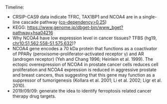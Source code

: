 
Timeline: 

* CRSIP-CAS9 data indicate TFRC, TAX1BP1 and NCOA4 are in a single-line cascade pathway ([co-dependency>0.25](https://depmap.org/portal/gene/NCOA4?tab=overview))
* KEGG: https://www.genome.jp/dbget-bin/www_bget?pathway+hsa04216
* Why NCOA4 have low expression level in cancer tissues? TFBS (hg19, [chr10:51,562,558-51,575,632](https://genome.ucsc.edu/cgi-bin/hgTracks?db=hg19&lastVirtModeType=default&lastVirtModeExtraState=&virtModeType=default&virtMode=0&nonVirtPosition=&position=chr10%3A51562558%2D51575632&hgsid=784503273_i4zeVf5lpUder4efba81vRGY4FUC))?
* NCOA4 gene encodes a 70 kDa protein that functions as a coactivator of PPARγ (peroxisome-proliferator-activated receptor γ) and AR (androgen receptor) (Yeh and Chang 1996; Heinlein et al. 1999). The ectopic overexpression of NCOA4 in prostate cancer cells reduces cell proliferation and NCOA4 expression is reduced in aggressive prostate and breast cancers, thus suggesting that this gene may function as a suppressor of tumorigenesis (Kollara et al. 2001; Li et al. 2002; Ligr et al. 2010).
* 2019/09/09: generate the idea to identify ferroptosis related cancer therapy drug targets. 
